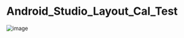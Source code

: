 # Android_Studio_Layout_Cal_Test
![image](https://user-images.githubusercontent.com/39452452/138679776-18c2dba8-859d-4d92-91b5-c6348f723a6b.png)
